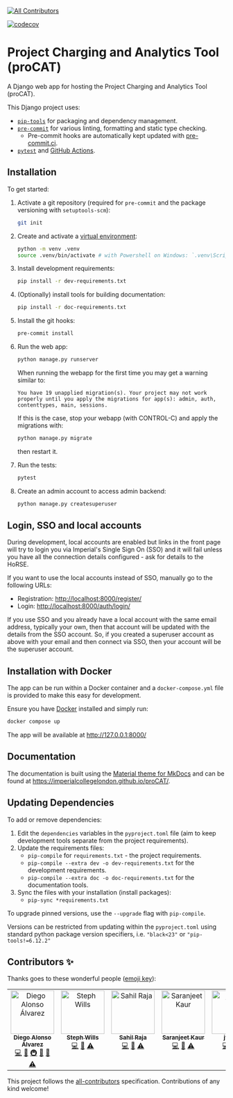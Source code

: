  <!-- markdownlint-disable MD041 -->
<!-- ALL-CONTRIBUTORS-BADGE:START - Do not remove or modify this section -->
[![All Contributors](https://img.shields.io/badge/all_contributors-6-orange.svg?style=flat-square)](#contributors-)
<!-- ALL-CONTRIBUTORS-BADGE:END -->
[![codecov](https://codecov.io/gh/ImperialCollegeLondon/proCAT/graph/badge.svg?token=A9KNEMYXXN)](https://codecov.io/gh/ImperialCollegeLondon/proCAT)

# Project Charging and Analytics Tool (proCAT)

A Django web app for hosting the Project Charging and Analytics Tool (proCAT).

This Django project uses:

- [`pip-tools`][pip-tools] for packaging and dependency management.
- [`pre-commit`][pre-commit] for various linting, formatting and static type checking.
  - Pre-commit hooks are automatically kept updated with [pre-commit.ci][pre-commit.ci].
- [`pytest`][pytest] and [GitHub Actions][GitHub Actions].

## Installation

To get started:

1. Activate a git repository (required for `pre-commit` and the package versioning with
`setuptools-scm`):

   ```bash
   git init
   ```

1. Create and activate a [virtual environment]:

   ```bash
   python -m venv .venv
   source .venv/bin/activate # with Powershell on Windows: `.venv\Scripts\Activate.ps1`
   ```

1. Install development requirements:

   ```bash
   pip install -r dev-requirements.txt
   ```

1. (Optionally) install tools for building documentation:

   ```bash
   pip install -r doc-requirements.txt
   ```

1. Install the git hooks:

   ```bash
   pre-commit install
   ```

1. Run the web app:

   ```bash
   python manage.py runserver
   ```

   When running the webapp for the first time you may get a warning similar to:

   `You have 19 unapplied migration(s). Your project may not work properly until you apply the migrations for app(s): admin, auth, contenttypes, main, sessions.`

   If this is the case, stop your webapp (with CONTROL-C) and apply the migrations with:

   ```bash
   python manage.py migrate
   ```

   then restart it.

1. Run the tests:

   ```bash
   pytest
   ```

1. Create an admin account to access admin backend:

   ```bash
   python manage.py createsuperuser
   ```

## Login, SSO and local accounts

During development, local accounts are enabled but links in the front page will try to
login you via Imperial's Single Sign On (SSO) and it will fail unless you have all the
connection details configured - ask for details to the HoRSE.

If you want to use the local accounts instead of SSO, manually go to the following URLs:

- Registration: <http://localhost:8000/register/>
- Login: <http://localhost:8000/auth/login/>

If you use SSO and you already have a local account with the same email address,
typically your own, then that account will be updated with the details from the SSO
account. So, if you created a superuser account as above with your email and then
connect via SSO, then your account will be the superuser account.

## Installation with Docker

The app can be run within a Docker container and a `docker-compose.yml` file is provided to make this easy for development.

Ensure you have [Docker][Docker] installed and simply run:

```bash
docker compose up
```

The app will be available at <http://127.0.0.1:8000/>

## Documentation

The documentation is built using the [Material theme for MkDocs](https://squidfunk.github.io/mkdocs-material/) and can be found at <https://imperialcollegelondon.github.io/proCAT/>.

## Updating Dependencies

To add or remove dependencies:

1. Edit the `dependencies` variables in the `pyproject.toml` file (aim to keep
development tools separate from the project requirements).
1. Update the requirements files:
   - `pip-compile` for `requirements.txt` - the project requirements.
   - `pip-compile --extra dev -o dev-requirements.txt` for the development requirements.
   - `pip-compile --extra doc -o doc-requirements.txt` for
the documentation tools.
1. Sync the files with your installation (install packages):
   - `pip-sync *requirements.txt`

To upgrade pinned versions, use the `--upgrade` flag with `pip-compile`.

Versions can be restricted from updating within the `pyproject.toml` using standard
python package version specifiers, i.e. `"black<23"` or `"pip-tools!=6.12.2"`

[pip-tools]: https://pip-tools.readthedocs.io/en/stable/
[pre-commit]: https://pre-commit.com/
[pytest]: https://pytest.org/
[GitHub Actions]: https://github.com/features/actions
[pre-commit.ci]: https://pre-commit.ci
[Docker]: https://docs.docker.com/desktop/
[virtual environment]: https://docs.python.org/3/library/venv.html

## Contributors ✨

Thanks goes to these wonderful people ([emoji key](https://allcontributors.org/docs/en/emoji-key)):

<!-- ALL-CONTRIBUTORS-LIST:START - Do not remove or modify this section -->
<!-- prettier-ignore-start -->
<!-- markdownlint-disable -->
<table>
  <tbody>
    <tr>
      <td align="center" valign="top" width="14.28%"><a href="https://www.imperial.ac.uk/admin-services/ict/self-service/research-support/rcs/service-offering/research-software-engineering/"><img src="https://avatars.githubusercontent.com/u/6095790?v=4?s=100" width="100px;" alt="Diego Alonso Álvarez"/><br /><sub><b>Diego Alonso Álvarez</b></sub></a><br /><a href="https://github.com/ImperialCollegeLondon/proCAT/commits?author=dalonsoa" title="Code">💻</a> <a href="#ideas-dalonsoa" title="Ideas, Planning, & Feedback">🤔</a> <a href="#infra-dalonsoa" title="Infrastructure (Hosting, Build-Tools, etc)">🚇</a> <a href="#maintenance-dalonsoa" title="Maintenance">🚧</a> <a href="https://github.com/ImperialCollegeLondon/proCAT/pulls?q=is%3Apr+reviewed-by%3Adalonsoa" title="Reviewed Pull Requests">👀</a> <a href="https://github.com/ImperialCollegeLondon/proCAT/commits?author=dalonsoa" title="Tests">⚠️</a></td>
      <td align="center" valign="top" width="14.28%"><a href="https://github.com/stephwills"><img src="https://avatars.githubusercontent.com/u/72925860?v=4?s=100" width="100px;" alt="Steph Wills"/><br /><sub><b>Steph Wills</b></sub></a><br /><a href="https://github.com/ImperialCollegeLondon/proCAT/commits?author=stephwills" title="Code">💻</a> <a href="https://github.com/ImperialCollegeLondon/proCAT/pulls?q=is%3Apr+reviewed-by%3Astephwills" title="Reviewed Pull Requests">👀</a> <a href="https://github.com/ImperialCollegeLondon/proCAT/commits?author=stephwills" title="Tests">⚠️</a></td>
      <td align="center" valign="top" width="14.28%"><a href="https://github.com/Sahil590"><img src="https://avatars.githubusercontent.com/u/56438860?v=4?s=100" width="100px;" alt="Sahil Raja"/><br /><sub><b>Sahil Raja</b></sub></a><br /><a href="https://github.com/ImperialCollegeLondon/proCAT/commits?author=Sahil590" title="Code">💻</a> <a href="https://github.com/ImperialCollegeLondon/proCAT/pulls?q=is%3Apr+reviewed-by%3ASahil590" title="Reviewed Pull Requests">👀</a> <a href="https://github.com/ImperialCollegeLondon/proCAT/commits?author=Sahil590" title="Tests">⚠️</a></td>
      <td align="center" valign="top" width="14.28%"><a href="https://github.com/SaranjeetKaur"><img src="https://avatars.githubusercontent.com/u/28556616?v=4?s=100" width="100px;" alt="Saranjeet Kaur"/><br /><sub><b>Saranjeet Kaur</b></sub></a><br /><a href="https://github.com/ImperialCollegeLondon/proCAT/commits?author=SaranjeetKaur" title="Code">💻</a> <a href="https://github.com/ImperialCollegeLondon/proCAT/pulls?q=is%3Apr+reviewed-by%3ASaranjeetKaur" title="Reviewed Pull Requests">👀</a> <a href="https://github.com/ImperialCollegeLondon/proCAT/commits?author=SaranjeetKaur" title="Tests">⚠️</a></td>
      <td align="center" valign="top" width="14.28%"><a href="https://www.imperial.ac.uk/people/j.coker20"><img src="https://avatars.githubusercontent.com/u/62701887?v=4?s=100" width="100px;" alt="jfcoker"/><br /><sub><b>jfcoker</b></sub></a><br /><a href="https://github.com/ImperialCollegeLondon/proCAT/commits?author=jfcoker" title="Code">💻</a> <a href="https://github.com/ImperialCollegeLondon/proCAT/pulls?q=is%3Apr+reviewed-by%3Ajfcoker" title="Reviewed Pull Requests">👀</a> <a href="https://github.com/ImperialCollegeLondon/proCAT/commits?author=jfcoker" title="Tests">⚠️</a></td>
      <td align="center" valign="top" width="14.28%"><a href="https://github.com/AdrianDAlessandro"><img src="https://avatars.githubusercontent.com/u/40875798?v=4?s=100" width="100px;" alt="Adrian D'Alessandro"/><br /><sub><b>Adrian D'Alessandro</b></sub></a><br /><a href="#ideas-AdrianDAlessandro" title="Ideas, Planning, & Feedback">🤔</a> <a href="#infra-AdrianDAlessandro" title="Infrastructure (Hosting, Build-Tools, etc)">🚇</a></td>
    </tr>
  </tbody>
</table>

<!-- markdownlint-restore -->
<!-- prettier-ignore-end -->

<!-- ALL-CONTRIBUTORS-LIST:END -->

This project follows the [all-contributors](https://github.com/all-contributors/all-contributors) specification. Contributions of any kind welcome!

